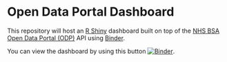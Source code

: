 # Open Data Portal Dashboard

This repository will host an [R Shiny](https://shiny.rstudio.com) dashboard built on top of the [NHS BSA Open Data Portal (ODP)](https://opendata.nhsbsa.net) API using [Binder](https://mybinder.org/v2/gh/sfdsa/HEAD). 

You can view the dashboard by using this button [![Binder](https://mybinder.org/badge_logo.svg)](https://mybinder.org/v2/gl/nhsbsa%2Finsight%2Fdall%2Fodp-dashboard/master?urlpath=shiny/app/).
